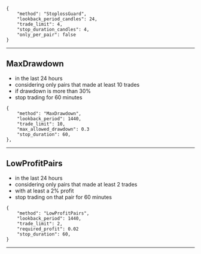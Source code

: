 
```
{
    "method": "StoplossGuard",
    "lookback_period_candles": 24,
    "trade_limit": 4,
    "stop_duration_candles": 4,
    "only_per_pair": false
}
```
---
## MaxDrawdown
- in the last 24 hours
- considering only pairs that made at least 10 trades
- if drawdown is more than 30%
- stop trading for 60 minutes
```
{
    "method": "MaxDrawdown",
    "lookback_period": 1440,
    "trade_limit": 10,
    "max_allowed_drawdown": 0.3
    "stop_duration": 60,
},
```
---
## LowProfitPairs
- in the last 24 hours
- considering only pairs that made at least 2 trades
- with at least a 2% profit
- stop trading on that pair for 60 minutes
```
{
    "method": "LowProfitPairs",
    "lookback_period": 1440,
    "trade_limit": 2,
    "required_profit": 0.02
    "stop_duration": 60,
}
```
---

